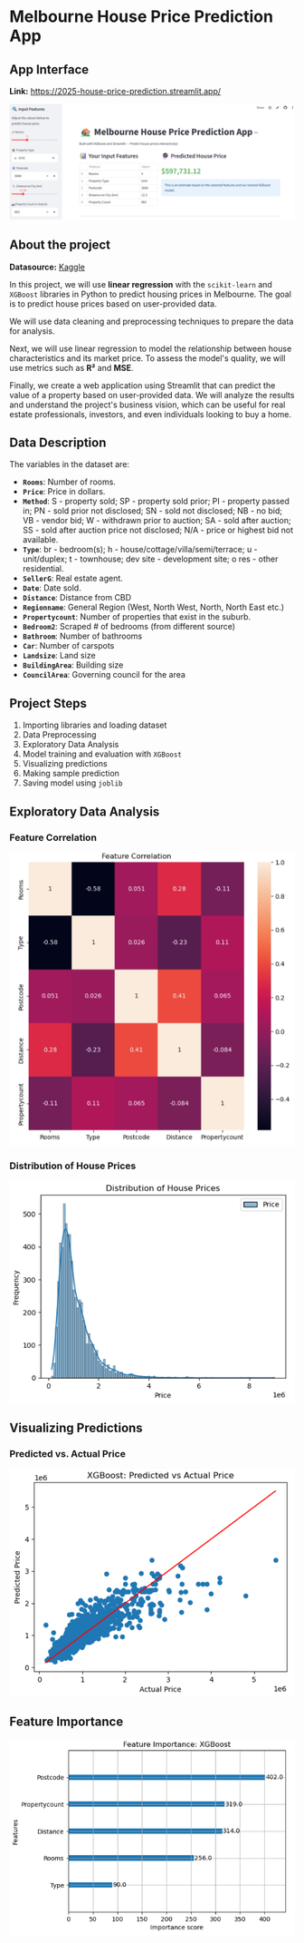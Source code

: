 # Melbourne House Price Prediction App

## App Interface
**Link:** https://2025-house-price-prediction.streamlit.app/

![image](app-screen.png)
## About the project
**Datasource:** [Kaggle](https://www.kaggle.com/datasets/dansbecker/melbourne-housing-snapshot)

In this project, we will use **linear regression** with the `scikit-learn` and `XGBoost` libraries in Python to predict housing prices in Melbourne. The goal is to predict house prices based on user-provided data.

We will use data cleaning and preprocessing techniques to prepare the data for analysis.

Next, we will use linear regression to model the relationship between house characteristics and its market price. To assess the model's quality, we will use metrics such as **R²** and **MSE**.

Finally, we create a web application using Streamlit that can predict the value of a property based on user-provided data. We will analyze the results and understand the project's business vision, which can be useful for real estate professionals, investors, and even individuals looking to buy a home.
## Data Description
The variables in the dataset are:
- **`Rooms`**: Number of rooms.
- **`Price`**: Price in dollars.
- **`Method`**: S - property sold; SP - property sold prior; PI - property passed in; PN - sold prior not disclosed; SN - sold not disclosed; NB - no bid; VB - vendor bid; W - withdrawn prior to auction; SA - sold after auction; SS - sold after auction price not disclosed; N/A - price or highest bid not available.
- **`Type`**: br - bedroom(s); h - house/cottage/villa/semi/terrace; u - unit/duplex; t - townhouse; dev site - development site; o res - other residential.
- **`SellerG`**: Real estate agent.
- **`Date`**: Date sold.
- **`Distance`**: Distance from CBD
- **`Regionname`**: General Region (West, North West, North, North East etc.)
- **`Propertycount`**: Number of properties that exist in the suburb.
- **`Bedroom2`**: Scraped # of bedrooms (from different source)
- **`Bathroom`**: Number of bathrooms
- **`Car`**: Number of carspots
- **`Landsize`**: Land size
- **`BuildingArea`**: Building size
- **`CouncilArea`**: Governing council for the area
## Project Steps
1. Importing libraries and loading dataset
2. Data Preprocessing
3. Exploratory Data Analysis
4. Model training and evaluation with `XGBoost`
5. Visualizing predictions
6. Making sample prediction
7. Saving model using `joblib`
## Exploratory Data Analysis
### Feature Correlation
![image](heatmap.png)
### Distribution of House Prices
![image](histogram.png)
## Visualizing Predictions
### Predicted vs. Actual Price
![image](scatterplot.png)
## Feature Importance
![image](feature-importance.png)
